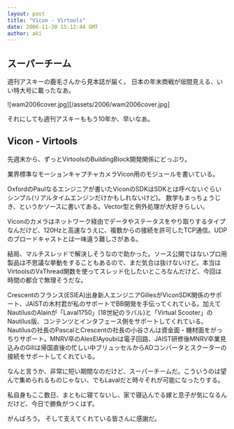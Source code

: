 ```yaml
---
layout: post
title: "Vicon - Virtools"
date: 2006-11-30 15:12:44 GMT
author: aki
---
```

## スーパーチーム

週刊アスキーの鹿毛さんから見本誌が届く。
日本の年末商戦が垣間見える、いい特大号に載ったなあ。


<!--http://static.flickr.com/110/310303859_379f7a914f_m.jpg-->
![wam2006cover.jpg][/assets/2006/wam2006cover.jpg]

それにしても週刊アスキーももう10年か、早いなあ。


## Vicon - Virtools

先週末から、ずっとVirtoolsのBuildingBlock開発関係にどっぷり。

業界標準なモーションキャプチャカメラVicon用のモジュールを書いている。

OxfordのPaulなるエンジニアが書いたViconのSDKはSDKとは呼べないぐらいシンプル(リアルタイムエンジンだけかもしれないけど)。
数学もまっちょうじき、というかソースに書いてある。Vector型と例外処理が大好きらしい。

Viconのカメラはネットワーク経由でデータやステータスをやり取りするタイプなんだけど、120Hzと高速なうえに、複数からの接続を許可したTCP通信。UDPのブロードキャストとは一味違う難しさがある。

結局、マルチスレッドで解決しそうなので助かった。ソース公開ではないプロ用製品は不思議な挙動をすることもあるので、まだ気合は抜けないけど。本当はVirtoolsのVxThread関数を使ってスレッド化したいところなんだけど、今回は時間の都合で無理そうだな。


Crescentのフランス(ESIEA)出身新人エンジニアGillesがViconSDK関係のサポート、JAISTの木村君が私のサポートでBB開発を手伝ってくれている。加えてNautilusのAlainが「Laval1750」(18世紀のラバル)と「Virtual Scooter」のNautilus版、コンテンツとインタフェース側をサポートしてくれている。Nautilusの社長のPascalとCrescentの社長の小谷さんは資金面・機材面をがっちりサポート。MNRV卒のAlexElAyoubiは電子回路、JAIST研修後MNRV卒業見込みのGillは帰国直後の忙しい中ブリュッセルからADコンバータとスクーターの接続をサポートしてくれている。

なんと言うか、非常に短い期間なのだけど、スーパーチームだ。こういうのは望んで集められるものじゃない、でもLavalだと時々それが可能になったりする。

私自身もここ数日、まともに寝てないし、家で寝込んでる嫁と息子が気になるんだけど、今日で勝負がつくはず。

がんばろう。
そして支えてくれている皆さんに感謝だ。

